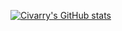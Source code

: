 [![Civarry's GitHub stats](https://github-readme-stats.vercel.app/api/top-langs/?username=civarry&hide=html&layout=compact&langs_count=10&title_color=2CBE4E&custom_title=Top%20Languages%20(%20Python%20) )](https://github.com/civarry/)


<!---
civarry/civarry is a ✨ special ✨ repository because its `README.md` (this file) appears on your GitHub profile.
You can click the Preview link to take a look at your changes.
--->
